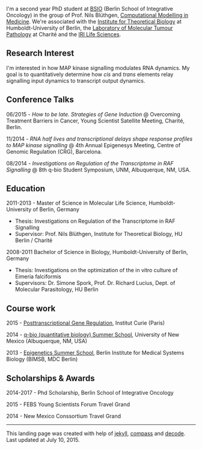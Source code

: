 
I'm a	second year PhD student at [BSIO](http://bsio-cancerschool.de) (Berlin School of Integrative Oncology) in the group of Prof. Nils Blüthgen, [Computational Modelling in Medicine](http://sys-bio.net/). We're associated with the [Institute for Theoretical Biology](https://itb.biologie.hu-berlin.de/wiki/) at Humboldt-University of Berlin, the [Laboratory of Molecular Tumour Pathology](http://mtp.charite.de/) at Charité and the [IRI Life Sciences](http://www.iri-lifesciences.de/en/home.html).

## Research Interest

I'm interested in how MAP kinase signalling modulates RNA dynamics. My goal is to quantitatively determine how _cis_ and _trans_ elements relay signalling input dynamics to transcript output dynamics. 

## Conference Talks

06/2015	-  _How to be late. Strategies of Gene Induction_ @ Overcoming Treatment Barriers in Cancer, Young Scientist Satellite Meeting, Charité, Berlin.

11/2014	- _RNA half lives and transcriptional delays shape response profiles to MAP kinase signalling_ @ 4th Annual Epigenesys Meeting, Centre of Genomic Regulation (CRG), Barcelona.

08/2014	- _Investigations on Regulation of the Transcriptome in RAF Signalling_ @ 8th q-bio Student Symposium, UNM, Albuquerque, NM, USA.

## Education

2011-2013	- Master of Science in Molecular Life Science, Humboldt-University of Berlin, Germany

* Thesis:	Investigations on Regulation of the Transcriptome in RAF Signalling
* Supervisor: Prof. Nils Blüthgen, Institute for Theoretical Biology, HU Berlin / Charité

2008-2011	Bachelor of Science in Biology, Humboldt-University of Berlin, Germany

* Thesis: Investigations on the optimization of the in vitro culture of Eimeria falciformis
* Supervisors: Dr. Simone Spork, Prof. Dr. Richard Lucius, Dept. of Molecular Parasitology, HU Berlin

## Course work

2015 - [Posttranscriptional Gene Regulation](http://enseignement.curie.fr/en/content/1st-course-post-transcriptional-gene-regulation-mechanisms-heart-networks-2014), Institut Curie (Paris)

2014 - [q-bio (quantitative biology) Summer School](http://q-bio.org/wiki/The_Eighth_q-bio_Summer_School), University of New Mexico (Albuquerque, NM, USA)

2013 - [Epigenetics Summer School](), Berlin Institute for Medical Systems Biology (BIMSB, MDC Berlin)

## Scholarships & Awards

2014-2017	- Phd Scholarship, Berlin School of Integrative Oncology

2015 - FEBS Young Scientists Forum Travel Grand

2014 - New Mexico Conssortium Travel Grand

---

This landing page was created with help of [jekyll](http://jekyllrb.com/),  [compass](https://github.com/excentris/compass) and [decode](https://github.com/ScottSmith95/Decode). Last updated at July 10, 2015.


